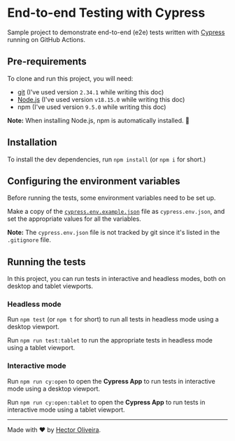 # End-to-end Testing with Cypress

Sample project to demonstrate end-to-end (e2e) tests written with [Cypress](https://cypress.io) running on GitHub Actions.

## Pre-requirements

To clone and run this project, you will need:

- [git](https://git-scm.com/downloads) (I've used version `2.34.1` while writing this doc)
- [Node.js](https://nodejs.org/en/) (I've used version `v18.15.0` while writing this doc)
- npm (I've used version `9.5.0` while writing this doc)

**Note:** When installing Node.js, npm is automatically installed. 🚀

## Installation

To install the dev dependencies, run `npm install` (or `npm i` for short.)

## Configuring the environment variables

Before running the tests, some environment variables need to be set up.

Make a copy of the [`cypress.env.example.json`](./cypress.env.example.json) file as `cypress.env.json`, and set the appropriate values for all the variables.

**Note:** The `cypress.env.json` file is not tracked by git since it's listed in the `.gitignore` file.

## Running the tests

In this project, you can run tests in interactive and headless modes, both on desktop and tablet viewports.

### Headless mode

Run `npm test` (or `npm t` for short) to run all tests in headless mode using a desktop viewport.

Run `npm run test:tablet` to run the appropriate tests in headless mode using a tablet viewport.

### Interactive mode

Run `npm run cy:open` to open the __Cypress App__ to run tests in interactive mode using a desktop viewport.

Run `npm run cy:open:tablet` to open the __Cypress App__ to run tests in interactive mode using a tablet viewport.

___

Made with ❤️ by [Hector Oliveira](https://www.linkedin.com/in/hector-oliveira-8235951a3/).
